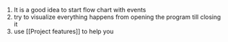1.  It is a good idea to start flow chart with events
2. try to visualize everything happens from opening the program till closing it
3. use [[Project features]] to help you